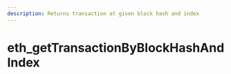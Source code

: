 ```yaml
---
description: Returns transaction at given block hash and index
---
```


# eth\_getTransactionByBlockHashAndIndex


